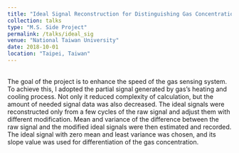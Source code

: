 ```yaml
---
title: "Ideal Signal Reconstruction for Distinguishing Gas Concentration"
collection: talks
type: "M.S. Side Project"
permalink: /talks/ideal_sig
venue: "National Taiwan University"
date: 2018-10-01
location: "Taipei, Taiwan"
---
```


<br>
The goal of the project is to enhance the speed of the gas sensing system. To achieve this, I adopted the partial signal generated by gas’s heating and cooling process. Not only it reduced complexity of calculation, but the amount of needed signal data was also decreased. The ideal signals were reconstructed only from a few cycles of the raw signal and adjust them with different modification. Mean and variance of the difference between the raw signal and the modified ideal signals were then estimated and recorded. The ideal signal with zero mean and least variance was chosen, and its slope value was used for differentiation of the gas concentration. 


<!--This is a description of your conference proceedings talk, note the different field in type. You can put anything in this field.-->
